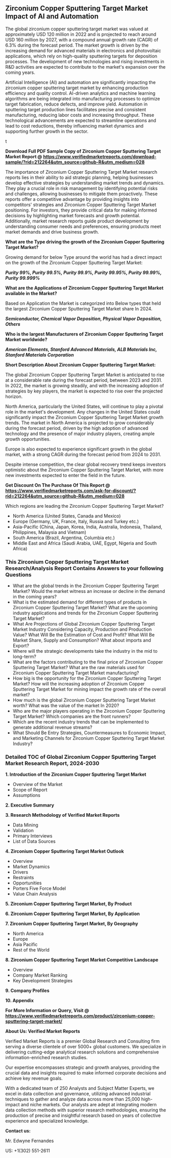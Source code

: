 <h2>Zirconium Copper Sputtering Target Market Impact of AI and Automation</h2><p>The global zirconium copper sputtering target market was valued at approximately USD 120 million in 2022 and is projected to reach around USD 160 million by 2027, with a compound annual growth rate (CAGR) of 6.3% during the forecast period. The market growth is driven by the increasing demand for advanced materials in electronics and photovoltaic applications, which rely on high-quality sputtering targets for deposition processes. The development of new technologies and rising investments in R&D activities are expected to contribute to the market's expansion over the coming years.</p><p>Artificial Intelligence (AI) and automation are significantly impacting the zirconium copper sputtering target market by enhancing production efficiency and quality control. AI-driven analytics and machine learning algorithms are being integrated into manufacturing processes to optimize target fabrication, reduce defects, and improve yield. Automation in sputtering target production lines facilitates precise and consistent manufacturing, reducing labor costs and increasing throughput. These technological advancements are expected to streamline operations and lead to cost reductions, thereby influencing market dynamics and supporting further growth in the sector.</p>t</p><p id="" class=""><strong>Download Full PDF Sample Copy of Zirconium Copper Sputtering Target Market Report @ <a href="https://www.verifiedmarketreports.com/download-sample/?rid=212264&utm_source=github-R&utm_medium=028" target="_blank">https://www.verifiedmarketreports.com/download-sample/?rid=212264&utm_source=github-R&utm_medium=028</a></strong></p><p>The importance of&nbsp;Zirconium Copper Sputtering Target Market research reports lies in their ability to aid strategic planning, helping businesses develop effective strategies by understanding market trends and dynamics. They play a crucial role in risk management by identifying potential risks and challenges, allowing businesses to mitigate them proactively. These reports offer a competitive advantage by providing insights into competitors' strategies and Zirconium Copper Sputtering Target Market positioning. For investors, they provide critical data for making informed decisions by highlighting market forecasts and growth potential. Additionally, market research reports guide product development by understanding consumer needs and preferences, ensuring products meet market demands and drive business growth.</p><p><strong>What are the&nbsp;Type driving the growth of the Zirconium Copper Sputtering Target Market?</strong></p><p id="" class="">Growing demand for below Type around the world has had a direct impact on the growth of the Zirconium Copper Sputtering Target Market:</p><em><strong>Purity 99%, Purity 99.5%, Purity 99.9%, Purity 99.95%, Purity 99.99%, Purity 99.999%</strong></em></p><strong>What are the&nbsp;Applications&nbsp;of Zirconium Copper Sputtering Target Market available in the Market?</strong></p><p id="" class="">Based on Application the Market is categorized into Below types that held the largest Zirconium Copper Sputtering Target Market share In 2024.</p><em><strong>Semiconductor, Chemical Vapor Deposition, Physical Vapor Deposition, Others</strong></em></p><strong>Who is the largest Manufacturers of Zirconium Copper Sputtering Target Market worldwide?</strong></p><p><em><strong>American Elements, Stanford Advanced Materials, ALB Materials Inc, Stanford Materials Corporation</strong></em></p><p id="" class=""><strong>Short Description About Zirconium Copper Sputtering Target Market:</strong></p><p>The global Zirconium Copper Sputtering Target Market is anticipated to rise at a considerable rate during the forecast period, between 2023 and 2031. In 2022, the market is growing steadily, and with the increasing adoption of strategies by key players, the market is expected to rise over the projected horizon.</p><p>North America, particularly the United States, will continue to play a pivotal role in the market's development. Any changes in the United States could significantly impact the Zirconium Copper Sputtering Target Market growth trends. The market in North America is projected to grow considerably during the forecast period, driven by the high adoption of advanced technology and the presence of major industry players, creating ample growth opportunities.</p><p>Europe is also expected to experience significant growth in the global market, with a strong CAGR during the forecast period from 2024 to 2031.</p><p>Despite intense competition, the clear global recovery trend keeps investors optimistic about the Zirconium Copper Sputtering Target Market, with more new investments expected to enter the field in the future.</p><p id="" class=""><strong>Get Discount On The Purchase Of This Report @ <a href="https://www.verifiedmarketreports.com/ask-for-discount/?rid=212264&utm_source=github-R&utm_medium=028" target="_blank">https://www.verifiedmarketreports.com/ask-for-discount/?rid=212264&utm_source=github-R&utm_medium=028</a></strong></p>Which regions are leading the Zirconium Copper Sputtering Target Market?</p><ul><li>North America (United States, Canada and Mexico)</li><li>Europe (Germany, UK, France, Italy, Russia and Turkey etc.)</li><li>Asia-Pacific (China, Japan, Korea, India, Australia, Indonesia, Thailand, Philippines, Malaysia and Vietnam)</li><li>South America (Brazil, Argentina, Columbia etc.)</li><li>Middle East and Africa (Saudi Arabia, UAE, Egypt, Nigeria and South Africa)</li></ul><h3 id="" class="">This Zirconium Copper Sputtering Target Market Research/Analysis Report Contains Answers to your following Questions</h3><ul><li>What are the global trends in the Zirconium Copper Sputtering Target Market? Would the market witness an increase or decline in the demand in the coming years?</li><li>What is the estimated demand for different types of products in Zirconium Copper Sputtering Target Market? What are the upcoming industry applications and trends for the Zirconium Copper Sputtering Target Market?</li><li>What Are Projections of Global Zirconium Copper Sputtering Target Market Industry Considering Capacity, Production and Production Value? What Will Be the Estimation of Cost and Profit? What Will Be Market Share, Supply and Consumption? What about imports and Export?</li><li>Where will the strategic developments take the industry in the mid to long-term?</li><li>What are the factors contributing to the final price of Zirconium Copper Sputtering Target Market? What are the raw materials used for Zirconium Copper Sputtering Target Market manufacturing?</li><li>How big is the opportunity for the Zirconium Copper Sputtering Target Market? How will the increasing adoption of Zirconium Copper Sputtering Target Market for mining impact the growth rate of the overall market?</li><li>How much is the global Zirconium Copper Sputtering Target Market worth? What was the value of the market In 2020?</li><li>Who are the major players operating in the Zirconium Copper Sputtering Target Market? Which companies are the front runners?</li><li>Which are the recent industry trends that can be implemented to generate additional revenue streams?</li><li>What Should Be Entry Strategies, Countermeasures to Economic Impact, and Marketing Channels for Zirconium Copper Sputtering Target Market Industry?</li></ul><h3 id="" class="">Detailed TOC of Global Zirconium Copper Sputtering Target Market Research Report, 2024-2030</h3><p id="" class=""><strong>1. Introduction of the Zirconium Copper Sputtering Target Market</strong></p><ul><li>Overview of the Market</li><li>Scope of Report</li><li>Assumptions</li></ul><p id="" class=""><strong>2. Executive Summary</strong></p><p id="" class=""><strong>3. Research Methodology of Verified Market Reports</strong></p><ul><li>Data Mining</li><li>Validation</li><li>Primary Interviews</li><li>List of Data Sources</li></ul><p id="" class=""><strong>4. Zirconium Copper Sputtering Target Market Outlook</strong></p><ul><li>Overview</li><li>Market Dynamics</li><li>Drivers</li><li>Restraints</li><li>Opportunities</li><li>Porters Five Force Model</li><li>Value Chain Analysis</li></ul><p id="" class=""><strong>5. Zirconium Copper Sputtering Target Market, By Product</strong></p><p id="" class=""><strong>6. Zirconium Copper Sputtering Target Market, By Application</strong></p><p id="" class=""><strong>7. Zirconium Copper Sputtering Target Market, By Geography</strong></p><ul><li>North America</li><li>Europe</li><li>Asia Pacific</li><li>Rest of the World</li></ul><p id="" class=""><strong>8. Zirconium Copper Sputtering Target Market Competitive Landscape</strong></p><ul><li>Overview</li><li>Company Market Ranking</li><li>Key Development Strategies</li></ul><p id="" class=""><strong>9. Company Profiles</strong></p><p id="" class=""><strong>10. Appendix</strong></p><p id="" class=""><strong>For More Information or Query, Visit @ <a href="https://www.verifiedmarketreports.com/product/zirconium-copper-sputtering-target-market/" target="_blank">https://www.verifiedmarketreports.com/product/zirconium-copper-sputtering-target-market/</a></strong></p><p id="" class=""><strong>About Us: Verified Market Reports</strong></p><p id="" class="">Verified Market Reports is a premier Global Research and Consulting firm serving a diverse clientele of over 5000+ global customers. We specialize in delivering cutting-edge analytical research solutions and comprehensive information-enriched research studies.</p><p id="" class="">Our expertise encompasses strategic and growth analyses, providing the crucial data and insights required to make informed corporate decisions and achieve key revenue goals.</p><p id="" class="">With a dedicated team of 250 Analysts and Subject Matter Experts, we excel in data collection and governance, utilizing advanced industrial techniques to gather and analyze data across more than 25,000 high-impact and niche markets. Our analysts are adept at integrating modern data collection methods with superior research methodologies, ensuring the production of precise and insightful research based on years of collective experience and specialized knowledge.</p><p id="" class=""><strong>Contact us:</strong></p><p id="" class="">Mr. Edwyne Fernandes</p><p id="" class="">US: +1(302) 551-2611</p>